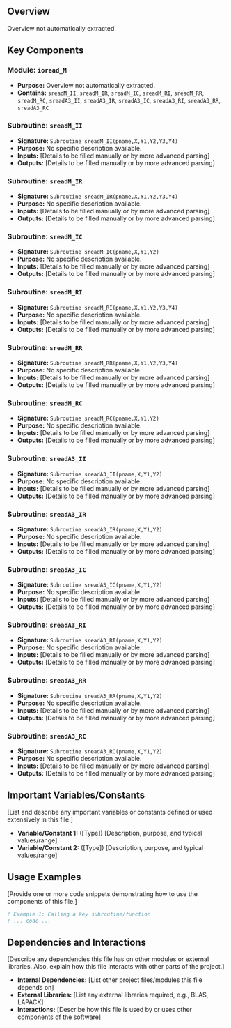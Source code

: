 ## Overview

Overview not automatically extracted.

## Key Components

### Module: `ioread_M`
- **Purpose:** Overview not automatically extracted.
- **Contains:** `sreadM_II`, `sreadM_IR`, `sreadM_IC`, `sreadM_RI`, `sreadM_RR`, `sreadM_RC`, `sreadA3_II`, `sreadA3_IR`, `sreadA3_IC`, `sreadA3_RI`, `sreadA3_RR`, `sreadA3_RC`

### Subroutine: `sreadM_II`
- **Signature:** `Subroutine sreadM_II(pname,X,Y1,Y2,Y3,Y4)`
- **Purpose:** No specific description available.
- **Inputs:** [Details to be filled manually or by more advanced parsing]
- **Outputs:** [Details to be filled manually or by more advanced parsing]

### Subroutine: `sreadM_IR`
- **Signature:** `Subroutine sreadM_IR(pname,X,Y1,Y2,Y3,Y4)`
- **Purpose:** No specific description available.
- **Inputs:** [Details to be filled manually or by more advanced parsing]
- **Outputs:** [Details to be filled manually or by more advanced parsing]

### Subroutine: `sreadM_IC`
- **Signature:** `Subroutine sreadM_IC(pname,X,Y1,Y2)`
- **Purpose:** No specific description available.
- **Inputs:** [Details to be filled manually or by more advanced parsing]
- **Outputs:** [Details to be filled manually or by more advanced parsing]

### Subroutine: `sreadM_RI`
- **Signature:** `Subroutine sreadM_RI(pname,X,Y1,Y2,Y3,Y4)`
- **Purpose:** No specific description available.
- **Inputs:** [Details to be filled manually or by more advanced parsing]
- **Outputs:** [Details to be filled manually or by more advanced parsing]

### Subroutine: `sreadM_RR`
- **Signature:** `Subroutine sreadM_RR(pname,X,Y1,Y2,Y3,Y4)`
- **Purpose:** No specific description available.
- **Inputs:** [Details to be filled manually or by more advanced parsing]
- **Outputs:** [Details to be filled manually or by more advanced parsing]

### Subroutine: `sreadM_RC`
- **Signature:** `Subroutine sreadM_RC(pname,X,Y1,Y2)`
- **Purpose:** No specific description available.
- **Inputs:** [Details to be filled manually or by more advanced parsing]
- **Outputs:** [Details to be filled manually or by more advanced parsing]

### Subroutine: `sreadA3_II`
- **Signature:** `Subroutine sreadA3_II(pname,X,Y1,Y2)`
- **Purpose:** No specific description available.
- **Inputs:** [Details to be filled manually or by more advanced parsing]
- **Outputs:** [Details to be filled manually or by more advanced parsing]

### Subroutine: `sreadA3_IR`
- **Signature:** `Subroutine sreadA3_IR(pname,X,Y1,Y2)`
- **Purpose:** No specific description available.
- **Inputs:** [Details to be filled manually or by more advanced parsing]
- **Outputs:** [Details to be filled manually or by more advanced parsing]

### Subroutine: `sreadA3_IC`
- **Signature:** `Subroutine sreadA3_IC(pname,X,Y1,Y2)`
- **Purpose:** No specific description available.
- **Inputs:** [Details to be filled manually or by more advanced parsing]
- **Outputs:** [Details to be filled manually or by more advanced parsing]

### Subroutine: `sreadA3_RI`
- **Signature:** `Subroutine sreadA3_RI(pname,X,Y1,Y2)`
- **Purpose:** No specific description available.
- **Inputs:** [Details to be filled manually or by more advanced parsing]
- **Outputs:** [Details to be filled manually or by more advanced parsing]

### Subroutine: `sreadA3_RR`
- **Signature:** `Subroutine sreadA3_RR(pname,X,Y1,Y2)`
- **Purpose:** No specific description available.
- **Inputs:** [Details to be filled manually or by more advanced parsing]
- **Outputs:** [Details to be filled manually or by more advanced parsing]

### Subroutine: `sreadA3_RC`
- **Signature:** `Subroutine sreadA3_RC(pname,X,Y1,Y2)`
- **Purpose:** No specific description available.
- **Inputs:** [Details to be filled manually or by more advanced parsing]
- **Outputs:** [Details to be filled manually or by more advanced parsing]

## Important Variables/Constants

[List and describe any important variables or constants defined or used extensively in this file.]

- **Variable/Constant 1:** ([Type]) [Description, purpose, and typical values/range]
- **Variable/Constant 2:** ([Type]) [Description, purpose, and typical values/range]

## Usage Examples

[Provide one or more code snippets demonstrating how to use the components of this file.]

```fortran
! Example 1: Calling a key subroutine/function
! ... code ...
```

## Dependencies and Interactions

[Describe any dependencies this file has on other modules or external libraries. Also, explain how this file interacts with other parts of the project.]

- **Internal Dependencies:** [List other project files/modules this file depends on]
- **External Libraries:** [List any external libraries required, e.g., BLAS, LAPACK]
- **Interactions:** [Describe how this file is used by or uses other components of the software]
